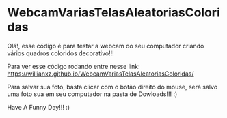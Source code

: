 # WebcamVariasTelasAleatoriasColoridas

Olá!, esse código é para testar a webcam do seu computador criando vários quadros coloridos decorativo!!!

Para ver esse código rodando entre nesse link: https://willianxz.github.io/WebcamVariasTelasAleatoriasColoridas/

Para salvar sua foto, basta clicar com o botão direito do mouse, será salvo uma foto sua em seu computador na pasta de Dowloads!!! :)

Have A Funny Day!!! :) 
